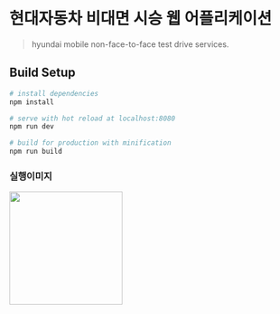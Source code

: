 # 현대자동차 비대면 시승 웹 어플리케이션

> hyundai mobile non-face-to-face test drive services.

## Build Setup

```bash
# install dependencies
npm install

# serve with hot reload at localhost:8080
npm run dev

# build for production with minification
npm run build
```

### 실행이미지

<img src="user-images.githubusercontent.com/65656330/177088884-dc3b9944-84bc-4dbd-b911-e8550866aca8.png" width="200" />
